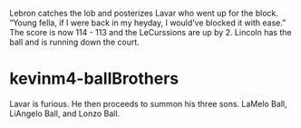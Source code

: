 Lebron catches the lob and posterizes Lavar who went up for the block. “Young fella, if I were back in my heyday, I would’ve blocked it with ease.” The score is now 114 -  113 and the LeCurssions are up by 2. Lincoln has the ball and is running down the court.
# kevinm4-ballBrothers
Lavar is furious. He then proceeds to summon his three sons. LaMelo Ball, LiAngelo Ball, and Lonzo Ball.
